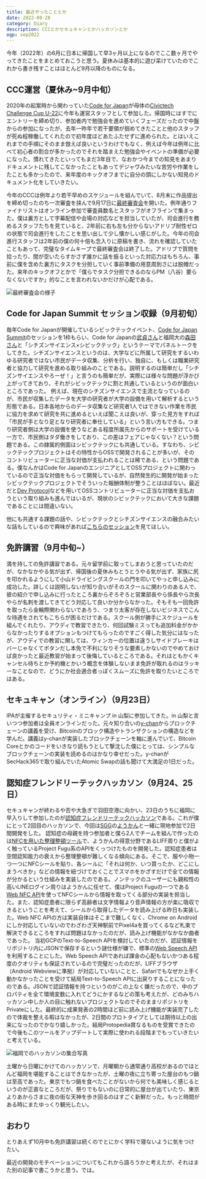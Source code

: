 ```yaml
---
title: 最近やったこととか
date: 2022-09-28
category: Diary
description: CCCとかセキュキャンとかハッカソンとか
ogp: sep2022
---
```


今年（2022年）の6月に日本に帰国して早3ヶ月以上になるのでここ数ヶ月でやってきたことをまとめておこうと思う。夏休みは基本的に遊び呆けていたのでこれから書き残すことはほとんど9月以降のものになる。

## CCC運営（夏休み~9月中旬）
2020年の起案時から関わっていた[Code for Japan](https://www.code4japan.org/)が母体の[Civictech Challenge Cup U-22](https://ccc2022.code4japan.org/)に今年も運営スタッフとして参加した。帰国時にはすでにエントリーを締め切り、参加者内で勉強会を進めていくフェーズだったので中盤からの参加になったが、去年一昨年で若干要領が掴めてきたことと他のスタッフが死ぬ程稼働してくれたので初年度ほどあたふたせずに進められた。とはいえこれまでの手順にそのまま倣えば良いというわけでもなく、例えば今年は例年に比べて初心者の割合が多かったのでそれを踏まえた勉強会やイベントの準備が必要になった。慣れてきたといってもまだ3年目で、なおかつ今までの知見をあまりドキュメントに残してこなかったこともあってデジャヴみたいな苦労や作業をしたことも多かったので、来年度のキックオフまでに自分の頭にしかない知見のドキュメント化をしていきたい。

今年のCCCは例年より若干早めのスケジュールを組んでいて、8月末に作品提出を締め切ったのち一次審査を挟んで9月17日に[最終審査会](https://www.youtube.com/watch?v=Lh3CK4Jy8U8)を開いた。例年通りファイナリストはオンライン参加で審査員数名とスタッフがオフラインで集まった。僕は裏方として字幕配信や会場の対応などを担当していたが、司会進行を務めるスタッフたちを見ていると、2年前に右も左も分からないアドリブ耐性ゼロの状態で司会進行をしたことを思い出して少し懐かしい感じがした。今年の司会進行スタッフは2年前の僕の何十倍も念入りに原稿を書き、流れを確認していたこともあって、完璧なタイムキープで最終審査会は終了した。アドリブで質問を拾ったり、間が空いたらすかさず誰かに話を振るといった対応力はもちろん、事前に僕を含めた裏方にタスクを分担していく事前準備の用意周到さには脱帽だった。来年のキックオフとかで「僕らでタスク分担できるのならPM（八谷）要らなくないですか」的なことを言われないかだけが心配である。

![最終審査会の様子](/media/sep2022.webp)

## Code for Japan Summit セッション収録（9月初旬）
毎年Code for Japanが開催しているシビックテックイベント、[Code for Japan Summit](https://summit2022.code4japan.org/)のセッションを1枠もらい、Code for Japanの[武貞さん](https://twitter.com/mamisada)と福岡大の[森田さん](https://twitter.com/ymorita613)と「シチズンサイエンス×シビックテック」というテーマでパネルトークをしてきた。シチズンサイエンスというのは、大学などに所属して研究をするいわゆる研究者ではない市民がデータ収集、分析を行い、独自に、もしくは職業研究者と協力して研究を進める取り組みのことである。説明するのは簡単だし「シチズンサイエンスやろーぜ！」と言うのも簡単だが、実際には様々な問題が浮かび上がってきており、それがシビックテックに割と共通しているというのが面白いところであった。
例えば、現在のシチズンサイエンスで主流となっているのが、市民が収集したデータを大学の研究者が大学の設備を用いて解析するという形態である。日本各地からのデータ収集など研究者1人ではできない作業を市民に協力を求めて研究を共に進めるといえば聞こえは良いが、穿った見方をすれば「市民が手となり足となり研究者に奉仕している」という言い方もできる。つまり研究者側は大学の設備を使うなどある程度所属先からのサポートを受けている一方で、市民側はタダ働きをしており、この差はフェアじゃなくない？という問題である。この隷属的側面はシビックテックにも共通している。すなわち、シビックテックプロジェクトはその特性からOSSで開発されることが多いが、そのコントリビューターに正当な対価が支払われることは稀である、という問題である。僕なんかはCode for JapanのエンジニアとしてOSSプロジェクトに関わっているので正当な対価をもらって開発しているが、自然発生的に開発が始まったシビックテックプロジェクトでそういった報酬体制が整うことはほぼない。最近だと[Dev Protocol](https://devprotocol.xyz/)などを用いてOSSコントリビューターに正当な対価を支払おうという取り組みも進んではいるが、現状のシビックテックにおいて大きな課題であることには間違いない。

他にも共通する課題の話や、シビックテックとシチズンサイエンスの融合みたいな話もしているので興味があれば[こちらのセッション](https://www.youtube.com/watch?v=8szPwli5dx4)を見てほしい。

## 免許講習（9月中旬~）
満を持しての免許講習である。元々留学前に取ってしまおうと思っていたのだが、なかなかやる気が出ず、帰国後の夏休みもとうとうやる気が出ず、家族に尻を叩かれるようにして小山ドライビングスクールの門を叩いてやっと申し込みに成功した。詳しくは説明しないが知り合いがそのスクールに関わりのある人で、彼の紹介で申し込みに行ったところ裏からぞろぞろと営業部長やら係長やら次長やらが名刺を渡してきてどう対応して良いか分からなかった。そもそも一回免許を取ったら金輪際関わらないであろう、つまり太客が存在しないビジネスでこんな待遇をされてもこちらが困るだけである。スクール側が勝手にスケジュールを組んでくれたり、アウディで教習できたり、何回試験ミスっても追加料金がかからなかったりするオプションもつけてもらったのですごく得した気分にはなったが、アウディでの教習に関しては、ウィンカーの位置は違うしサイドブレーキはバーじゃなくてボタンだし本免で不利になりそうな要素しかないのでやめておけば良かったと最近教習が始まって後悔しているところである。それはともかくキャンセル待ちとか予約機とかいう概念を体験しないまま免許が取れるのはラッキーなことなので、どうにか社会適合者っぽくスムーズに免許を取りたいところではある。

## セキュキャン（オンライン）（9月23日）
IPAが主催するセキュリティ・ミニキャンプ in 山梨に参加してきた。in 山梨と言いつつ参加者は全員オンラインだった。元々知り合いの[y-chan](https://twitter.com/y_chan_dev)からブロックチェーンの講義を受け、Bitcoinのブロック構造やトランザクションの構造などを学んだ。講義はy-chanが実装したブロックチェーンを軸に進んでいて、Bitcoin Coreとかのコードをいきなり読もうとして撃沈した僕にとっては、シンプルなブロックチェーンの実装を読めるのはかなり幸せだった。y-chanがSecHack365で取り組んでいたAtomic Swapの話も聞けて大満足の1日だった。

## 認知症フレンドリーテックハッカソン（9月24、25日）
セキュキャンが終わるや否や大急ぎで羽田空港に向かい、23日のうちに福岡に早入りして参加したのが[認知症フレンドリーテックハッカソン](https://dementia-friendly-tech.connpass.com/event/255954/)である。これが僕にとって2回目のハッカソンで、今回は[SGG](https://sugokunaritai.dev/)の[ようかん](https://twitter.com/inoue2002)と一緒に現地参加で2日間開発をした。
認知症の母親を持つ参加者と僕ら2人でチームを組んで作ったのは[NFCを用いた整理整頓ツール](https://protopedia.net/prototype/3379)で、ようかんの得意分野であるLIFF周りと僕がよく触っているProject Fugu系のAPIをくっつけたものを開発した。認知症患者は空間認知能力の衰えから整理整頓が難しくなる傾向にある。そこで、服や小物一つ一つにNFCシールを貼り、各シールに「それは何か、いつ買ったか、どこにしまうべきか」などの情報を紐づけておくことでスマホをかざすだけで全ての情報が分かるという仕組みを実装したのである。ノンテックのユーザーにも親和性の高いLINEログイン周りはようかんに任せて、僕はProject Fuguの一つである[Web NFC API](https://developer.mozilla.org/en-US/docs/Web/API/Web_NFC_API)を使ってNFCシールから情報を取ってくる部分の実装を担当した。また、認知症患者に限らず高齢者は文字情報より音声情報の方が楽に吸収できるということを考えて、シールから取得したデータを読み上げる昨日も実装した。Web NFC APIの方は実装自体はそこまで難しくなく、Chrome on Androidにしか対応していないのでわざわざ天神駅前でPixel4aを買ってくるなど札束で解決できるところをすれば問題はなかったのだが、読み上げ機能がなかなか曲者であった。
当初GCPのText-to-Speech APIを検討していたのだが、認証情報をリポジトリ内にJSONで保存するという謎仕様が嫌で、標準の[Web Speech API](https://developer.mozilla.org/en-US/docs/Web/API/Web_Speech_API)を利用することにした。Web Speech APIであれば課金の心配もないかつある程度のクオリティも保証されているので完璧だったのだが、LIFFブラウザ（Android Webviewに準拠）が対応していないことと、Safariでもなぜか上手く動かなかったことを受けて結局Text-to-Speech APIに出戻りすることになったのである。JSONで認証情報を持つというのがこの上なく嫌だったので、中のプロパティを全て環境変数に入れてどうにかするなどの策も考えたが、どのみちハッカソン中しか人の目に触れないプロジェクトなのでそのままリポジトリをPrivateにした。最終的に成果発表の2時間ほど前に読み上げ機能が実装完了したので体裁を整える暇はなかったが、2日間のプロトタイプとしては期待以上の出来になったのでかなり嬉しかった。結局Protopedia賞なるものを受賞できたので今後もこのツールをアップデートして実際に使われる段階までもっていきたいと考えている。

![福岡でのハッカソンの集合写真](/media/fukuoka-hackathon.webp)

土曜から日曜にかけてのハッカソンで、月曜朝から通常通り高校があるのでほとんど福岡を堪能することはできなかったが、土曜の夜に立ち寄った屋台のもつ鍋は至高であった。東京でもつ鍋を食べたことがないから何でも美味しく感じるというのが正直なところだが、祭りでもないのに日常的に屋台が出ていたり、東京よりあからさまに夜の街な天神を歩き回るのはすごく新鮮だった。もっと時間がある時にまたゆっくり観光したい。

## おわり
とりあえず10月中も免許講習は続くのでとにかく学科で寝ないように気をつけたい。

最近の開発のモチベーションについてもこれから語ろうかと考えたが、それはまた別の記事で書こうかと思う。では。
